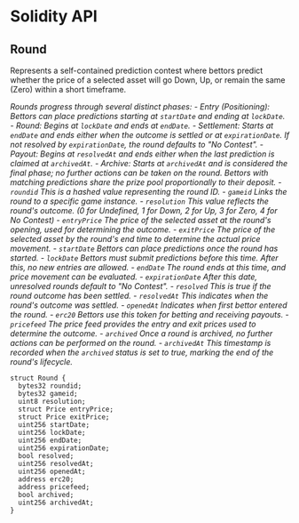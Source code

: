 # Solidity API

## Round

Represents a self-contained prediction contest where bettors predict whether the price of a selected asset will go Down, Up, or remain the same (Zero) within a short timeframe.

_Rounds progress through several distinct phases:
     - Entry (Positioning): Bettors can place predictions starting at `startDate` and ending at `lockDate`.
     - Round: Begins at `lockDate` and ends at `endDate`.
     - Settlement: Starts at `endDate` and ends either when the outcome is settled or at `expirationDate`. If not resolved by `expirationDate`, the round defaults to "No Contest".
     - Payout: Begins at `resolvedAt` and ends either when the last prediction is claimed at `archivedAt`.
     - Archive: Starts at `archivedAt` and is considered the final phase; no further actions can be taken on the round.
     Bettors with matching predictions share the prize pool proportionally to their deposit.
     - `roundid` This is a hashed value representing the round ID.
     - `gameid` Links the round to a specific game instance.
     - `resolution` This value reflects the round's outcome. (0 for Undefined, 1 for Down, 2 for Up, 3 for Zero, 4 for No Contest)
     - `entryPrice` The price of the selected asset at the round's opening, used for determining the outcome.
     - `exitPrice` The price of the selected asset by the round's end time to determine the actual price movement.
     - `startDate` Bettors can place predictions once the round has started.
     - `lockDate` Bettors must submit predictions before this time. After this, no new entries are allowed.
     - `endDate` The round ends at this time, and price movement can be evaluated.
     - `expirationDate` After this date, unresolved rounds default to "No Contest".
     - `resolved` This is true if the round outcome has been settled.
     - `resolvedAt` This indicates when the round's outcome was settled.
     - `openedAt` Indicates when first bettor entered the round.
     - `erc20` Bettors use this token for betting and receiving payouts.
     - `pricefeed` The price feed provides the entry and exit prices used to determine the outcome.
     - `archived` Once a round is archived, no further actions can be performed on the round.
     - `archivedAt` This timestamp is recorded when the `archived` status is set to true, marking the end of the round's lifecycle._

```solidity
struct Round {
  bytes32 roundid;
  bytes32 gameid;
  uint8 resolution;
  struct Price entryPrice;
  struct Price exitPrice;
  uint256 startDate;
  uint256 lockDate;
  uint256 endDate;
  uint256 expirationDate;
  bool resolved;
  uint256 resolvedAt;
  uint256 openedAt;
  address erc20;
  address pricefeed;
  bool archived;
  uint256 archivedAt;
}
```

